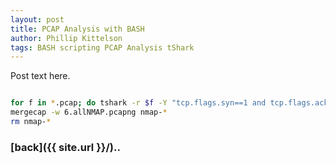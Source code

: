 ```yaml
---
layout: post
title: PCAP Analysis with BASH
author: Phillip Kittelson
tags: BASH scripting PCAP Analysis tShark
---
```


Post text here.

```BASH

for f in *.pcap; do tshark -r $f -Y "tcp.flags.syn==1 and tcp.flags.ack==0 and tcp.window_size<=1024" -w nmap-$f; done
mergecap -w 6.allNMAP.pcapng nmap-*
rm nmap-*

```


### [back]({{ site.url }}/)..
